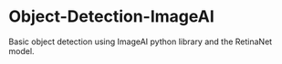 # Object-Detection-ImageAI
Basic object detection using ImageAI python library and the RetinaNet model.
